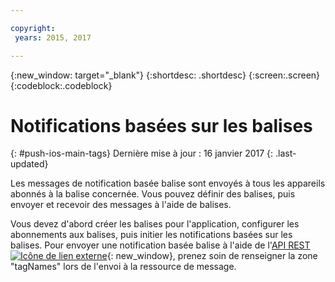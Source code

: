 ```yaml
---

copyright:
 years: 2015, 2017

---
```


{:new_window: target="_blank"}
{:shortdesc: .shortdesc}
{:screen:.screen}
{:codeblock:.codeblock}

# Notifications basées sur les balises 
{: #push-ios-main-tags}
Dernière mise à jour : 16 janvier 2017
{: .last-updated}

Les messages de notification basée balise sont envoyés à tous les appareils abonnés à la balise concernée. Vous pouvez définir des balises, puis envoyer et recevoir des messages à l'aide de balises. 

Vous devez d'abord créer les balises pour l'application, configurer les abonnements aux balises, puis initier les notifications basées sur les balises. Pour envoyer une notification basée balise à l'aide de l'[API REST ![Icône de lien externe](../../icons/launch-glyph.svg "Icône de lien externe")](https://mobile.{DomainName}/imfpush/){: new_window}, prenez soin de renseigner la zone "tagNames" lors de l'envoi à la ressource de message. 
